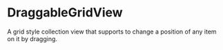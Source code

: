 # DraggableGridView
A grid style collection view that supports to change a position of any item on it by dragging.
